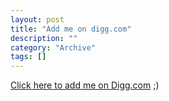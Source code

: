 ```yaml
--- 
layout: post 
title: "Add me on digg.com"
description: ""
category: "Archive"
tags: []
---  
```

<!--102d502c693b43249525ecd7004bc661-->
<a href="http://digg.com/ph001">Click here to add me on Digg.com</a> ;)